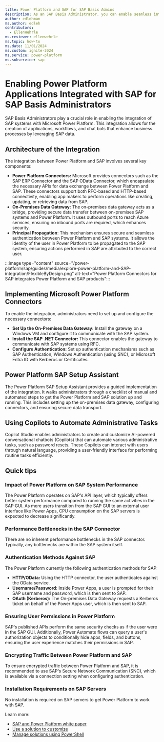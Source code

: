 ```yaml
---
title: Power Platform and SAP for SAP Basis Admins
description: As an SAP Basis Administrator, you can enable seamless integration of your SAP systems in Power Platform applications. This guide describes key concepts to understand when integrating data from your SAP systems in Power Platform applications.
author: edlehman
ms.author: edleh
contributors:
  - EllenWehrle
ms.reviewer: ellenwehrle
ms.topic: how-to
ms.date: 11/01/2024
ms.custom: ignite-2024
ms.service: power-platform
ms.subservice: sap
---
```

# Enabling Power Platform Applications Integrated with SAP for SAP Basis Administrators

SAP Basis Administrators play a crucial role in enabling the integration of SAP systems with Microsoft Power Platform. This integration allows for the creation of applications, workflows, and chat bots that enhance business processes by leveraging SAP data.

## Architecture of the Integration

The integration between Power Platform and SAP involves several key components:

- **Power Platform Connectors:** Microsoft provides connectors such as the SAP ERP Connector and the SAP OData Connector, which encapsulate the necessary APIs for data exchange between Power Platform and SAP. These connectors support both RFC-based and HTTP-based connectivity, enabling app makers to perform operations like creating, updating, or retrieving data from SAP.
- **On-Premises Data Gateway:** The on-premises data gateway acts as a bridge, providing secure data transfer between on-premises SAP systems and Power Platform. It uses outbound ports to reach Azure services, ensuring no inbound ports are required, which enhances security.
- **Principal Propagation:** This mechanism ensures secure and seamless authentication between Power Platform and SAP systems. It allows the identity of the user in Power Platform to be propagated to the SAP system, ensuring actions performed in SAP are attributed to the correct user.

:::image type="content" source="/power-platform/sap/guides/media/explore-power-platform-and-SAP-integration/FlexibleByDesign.png" alt-text="Power Platform Connectors for SAP integrates Power Platform and SAP products":::

## Implementing Microsoft Power Platform Connectors

To enable the integration, administrators need to set up and configure the necessary connectors:

- **Set Up the On-Premises Data Gateway:** Install the gateway on a Windows VM and configure it to communicate with the SAP system.
- **Install the SAP .NET Connector:** This connector enables the gateway to communicate with SAP systems using RFC.
- **Configure Authentication:** Set up authentication mechanisms such as SAP Authentication, Windows Authentication (using SNC), or Microsoft Entra ID with Kerberos or Certificates.

## Power Platform SAP Setup Assistant

The Power Platform SAP Setup Assistant provides a guided implementation of the integration. It walks administrators through a checklist of manual and automated steps to get the Power Platform and SAP solution up and running. This includes setting up the on-premises data gateway, configuring connectors, and ensuring secure data transport.

## Using Copilots to Automate Administrative Tasks

Copilot Studio enables administrators to create and customize AI-powered conversational chatbots (Copilots) that can automate various administrative tasks, such as password resets. These Copilots can interact with users through natural language, providing a user-friendly interface for performing routine tasks efficiently.

## Quick tips

### Impact of Power Platform on SAP System Performance

The Power Platform operates on SAP's API layer, which typically offers better system performance compared to running the same activities in the SAP GUI. As more users transition from the SAP GUI to an external user interface like Power Apps, CPU consumption on the SAP servers is expected to decrease significantly.

### Performance Bottlenecks in the SAP Connector

There are no inherent performance bottlenecks in the SAP connector. Typically, any bottlenecks are within the SAP system itself.

### Authentication Methods Against SAP

The Power Platform currently the following authentication methods for SAP:

- **HTTP/OData:** Using the HTTP connector, the user authenticates against the OData service.
- **Username/Password:** Inside Power Apps, a user is prompted for their SAP username and password, which is then sent to SAP.
- **OAuth (Kerberos):** The On-premises Data Gateway requests a Kerberos ticket on behalf of the Power Apps user, which is then sent to SAP.

### Ensuring User Permissions in Power Platform

SAP's published APIs perform the same security checks as if the user were in the SAP GUI. Additionally, Power Automate flows can query a user's authorization objects to conditionally hide apps, fields, and buttons, ensuring the user experience matches their permissions in SAP.

### Encrypting Traffic Between Power Platform and SAP

To ensure encrypted traffic between Power Platform and SAP, it is recommended to use SAP's Secure Network Communication (SNC), which is available via a connection setting when configuring authentication.

### Installation Requirements on SAP Servers

No installation is required on SAP servers to get Power Platform to work with SAP.

Learn more:

- [SAP and Power Platform white paper](https://go.microsoft.com/fwlink/?linkid=2294900)
- [Use a solution to customize](/power-platform/alm/use-solutions-for-your-customizations)
- [Manage solutions using PowerShell](/power-platform/alm/powershell-api)
